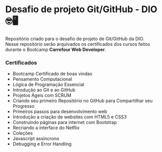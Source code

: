 # Desafio de projeto Git/GitHub - DIO 🤓🖥️
Repositório criado para o desafio de projeto de Git/GitHub da DIO.<br>
Nesse repositório serão arquivados os certificados dos cursos feitos durante o Bootcamp **Carrefour Web Developer**.

### Certificados

- Bootcamp Certificado de boas vindas
- Pensamento Computacional
- Lógica de Programação Essencial
- Introdução ao Git e ao GitHub 
- Projetos Ágeis com SCRUM
- Criando seu primeiro Repositório no GitHub para Compartilhar seu Progresso
- Primeiros passos para desenvolvimento web
- Introdução a criação de websites com HTML5 e CSS3
- Construindo páginas para internet com Bootstrap
- Recriando a interface do Netflix
- Coleções
- Javascript assíncrono
- Debugging e Error Handling
